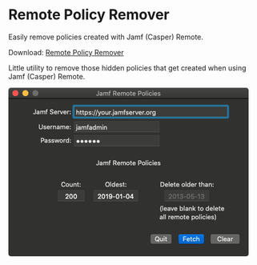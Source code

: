 # Remote Policy Remover

Easily remove policies created with Jamf (Casper) Remote.

Download: [Remote Policy Remover](https://github.com/BIG-RAT/remotePolicyRemover/releases/download/current/remotePolicyRemover.zip)

Little utility to remove those hidden policies that get created when using Jamf (Casper) Remote.

![alt text](./images/remotePolicyRemover.png "Remote Policy Remover")
